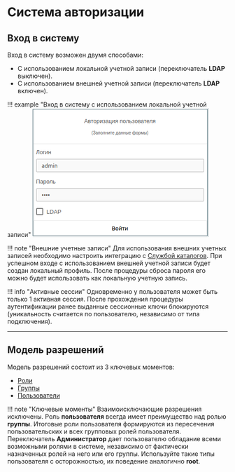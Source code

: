 # Система авторизации

## Вход в систему

Вход в систему возможен двумя способами:
- С использованием локальной учетной записи (переключатель **LDAP** выключен).
- С использованием внешней учетной записи (переключатель **LDAP** включен).

!!! example "Вход в систему с использованием локальной учетной записи"
    ![image](../../../_assets/vdi/auth/login_page.png)    

!!! note "Внешние учетные записи"
    Для использования внешних учетных записей необходимо настроить интеграцию с [Службой каталогов](../active_directory/info.md).
    При успешном входе с использованием внешней учетной записи будет создан локальный профиль.
    После процедуры сброса пароля его можно будет использовать как локальную учетную запись. 

!!! info "Активные сессии"
    Одновременно у пользователя может быть только 1 активная сессия. После прохождения процедуры аутентификации ранее
    выданные сессионные ключи блокируются (уникальность считается по пользователю, независимо от
    типа подключения).

<hr/>

## Модель разрешений

Модель разрешений состоит из 3 ключевых моментов:
- [Роли](./roles.md)
- [Группы](./groups.md)
- [Пользователи](./users.md)

!!! note "Ключевые моменты"
    Взаимоисключающие разрешения исключены. Роль **пользователя** всегда имеет преимущество над ролью **группы**.
    Итоговые роли пользователя формируются из пересечения пользовательских и всех групповых ролей пользователя.
    Переключатель **Администратор** дает пользователю обладание всеми возможными ролями в системе, 
    независимо от фактически назначенных ролей на него или его группы. Используйте такие типы пользователя с 
    осторожностью, их поведение аналогично **root**.
